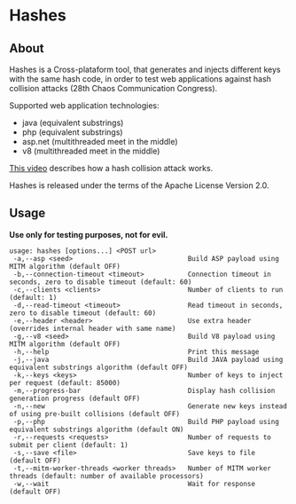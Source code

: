 # Hashes

## About

Hashes is a Cross-plataform tool, that generates and injects different keys with the same hash code, in order to test web applications against hash collision attacks (28th Chaos Communication Congress).

Supported web application technologies:
 - java (equivalent substrings)
 - php (equivalent substrings)
 - asp.net (multithreaded meet in the middle)
 - v8 (multithreaded meet in the middle)

[This video](http://www.youtube.com/watch?v=R2Cq3CLI6H8) describes how a hash collision attack works.

Hashes is released under the terms of the Apache License Version 2.0.

## Usage

**Use only for testing purposes, not for evil.**

	usage: hashes [options...] <POST url>
	 -a,--asp <seed>                             Build ASP payload using MITM algorithm (default OFF)
	 -b,--connection-timeout <timeout>           Connection timeout in seconds, zero to disable timeout (default: 60)
	 -c,--clients <clients>                      Number of clients to run (default: 1)
	 -d,--read-timeout <timeout>                 Read timeout in seconds, zero to disable timeout (default: 60)
	 -e,--header <header>                        Use extra header (overrides internal header with same name)
	 -g,--v8 <seed>                              Build V8 payload using MITM algorithm (default OFF)
	 -h,--help                                   Print this message
	 -j,--java                                   Build JAVA payload using equivalent substrings algorithm (default OFF)
	 -k,--keys <keys>                            Number of keys to inject per request (default: 85000)
	 -m,--progress-bar                           Display hash collision generation progress (default OFF)
	 -n,--new                                    Generate new keys instead of using pre-built collisions (default OFF)
	 -p,--php                                    Build PHP payload using equivalent substrings algorithm (default ON)
	 -r,--requests <requests>                    Number of requests to submit per client (default: 1)
	 -s,--save <file>                            Save keys to file (default OFF)
	 -t,--mitm-worker-threads <worker threads>   Number of MITM worker threads (default: number of available processors)
	 -w,--wait                                   Wait for response (default OFF)